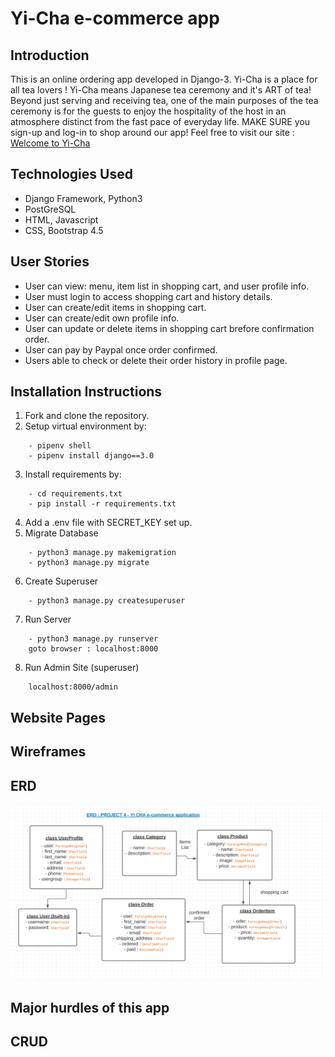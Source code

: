 # Yi-Cha e-commerce app
## Introduction
This is an online ordering app developed in Django-3. Yi-Cha is a place for all tea lovers ! Yi-Cha means Japanese tea ceremony and it's ART of tea! Beyond just serving and receiving tea, one of the main purposes of the tea ceremony is for the guests to enjoy the hospitality of the host in an atmosphere distinct from the fast pace of everyday life. MAKE SURE you sign-up and log-in to shop around our app! Feel free to visit our site : [Welcome to Yi-Cha](https://yicha.herokuapp.com/)

## Technologies Used
- Django Framework, Python3
- PostGreSQL 
- HTML, Javascript
- CSS, Bootstrap 4.5

## User Stories
- User can view: menu, item list in shopping cart, and user profile info.
- User must login to access shopping cart and history details.
- User can create/edit items in shopping cart.
- User can create/edit own profile info.
- User can update or delete items in shopping cart brefore confirmation order.
- User can pay by Paypal once order confirmed. 
- Users able to check or delete their order history in profile page.

## Installation Instructions
1. Fork and clone the repository.
2. Setup virtual environment by:
```
    - pipenv shell
    - pipenv install django==3.0
```
3. Install requirements by:
```
    - cd requirements.txt
    - pip install -r requirements.txt
```
4. Add a .env file with SECRET_KEY set up.
5. Migrate Database
```
    - python3 manage.py makemigration
    - python3 manage.py migrate
```
6. Create Superuser
```
    - python3 manage.py createsuperuser
```
7. Run Server
```
    - python3 manage.py runserver
    goto browser : localhost:8000
```
8. Run Admin Site (superuser)
```
    localhost:8000/admin
```

## Website Pages

## Wireframes

## ERD
![ERD](./main_app/static/images/ERDP4.png)



## Major hurdles of this app

## CRUD